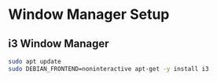 # Window Manager Setup

## i3 Window Manager

```bash
sudo apt update
sudo DEBIAN_FRONTEND=noninteractive apt-get -y install i3
```
